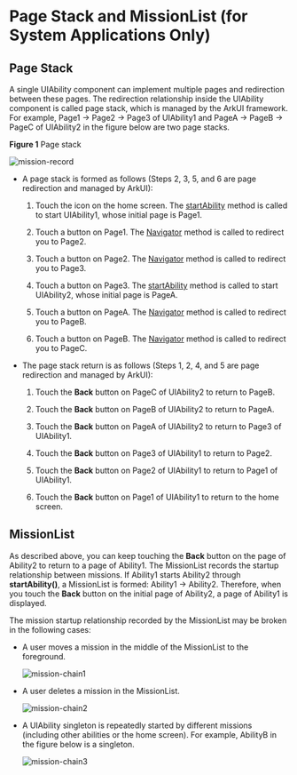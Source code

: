 # Page Stack and MissionList (for System Applications Only)

<!--Kit: Ability Kit-->
<!--Subsystem: Ability-->
<!--Owner: @littlejerry1-->
<!--Designer: @ccllee1-->
<!--Tester: @lixueqing513-->
<!--Adviser: @huipeizi-->

## Page Stack

A single UIAbility component can implement multiple pages and redirection between these pages. The redirection relationship inside the UIAbility component is called page stack, which is managed by the ArkUI framework. For example, Page1 -&gt; Page2 -&gt; Page3 of UIAbility1 and PageA -&gt; PageB -&gt; PageC of UIAbility2 in the figure below are two page stacks.

**Figure 1** Page stack

![mission-record](figures/mission-record.png)

- A page stack is formed as follows (Steps 2, 3, 5, and 6 are page redirection and managed by ArkUI):
  1. Touch the icon on the home screen. The [startAbility](../reference/apis-ability-kit/js-apis-inner-application-uiAbilityContext.md#startability) method is called to start UIAbility1, whose initial page is Page1.

  2. Touch a button on Page1. The [Navigator](../reference/apis-arkui/arkui-ts/ts-container-navigator.md) method is called to redirect you to Page2.

  3. Touch a button on Page2. The [Navigator](../reference/apis-arkui/arkui-ts/ts-container-navigator.md) method is called to redirect you to Page3.

  4. Touch a button on Page3. The [startAbility](../reference/apis-ability-kit/js-apis-inner-application-uiAbilityContext.md#startability) method is called to start UIAbility2, whose initial page is PageA.

  5. Touch a button on PageA. The [Navigator](../reference/apis-arkui/arkui-ts/ts-container-navigator.md) method is called to redirect you to PageB.

  6. Touch a button on PageB. The [Navigator](../reference/apis-arkui/arkui-ts/ts-container-navigator.md) method is called to redirect you to PageC.

- The page stack return is as follows (Steps 1, 2, 4, and 5 are page redirection and managed by ArkUI):
  1. Touch the **Back** button on PageC of UIAbility2 to return to PageB.

  2. Touch the **Back** button on PageB of UIAbility2 to return to PageA.

  3. Touch the **Back** button on PageA of UIAbility2 to return to Page3 of UIAbility1.

  4. Touch the **Back** button on Page3 of UIAbility1 to return to Page2.

  5. Touch the **Back** button on Page2 of UIAbility1 to return to Page1 of UIAbility1.

  6. Touch the **Back** button on Page1 of UIAbility1 to return to the home screen.


## MissionList

As described above, you can keep touching the **Back** button on the page of Ability2 to return to a page of Ability1. The MissionList records the startup relationship between missions. If Ability1 starts Ability2 through **startAbility()**, a MissionList is formed: Ability1 -> Ability2. Therefore, when you touch the **Back** button on the initial page of Ability2, a page of Ability1 is displayed.

The mission startup relationship recorded by the MissionList may be broken in the following cases:

- A user moves a mission in the middle of the MissionList to the foreground.

  ![mission-chain1](figures/mission-chain1.png)

- A user deletes a mission in the MissionList.

  ![mission-chain2](figures/mission-chain2.png)

- A UIAbility singleton is repeatedly started by different missions (including other abilities or the home screen). For example, AbilityB in the figure below is a singleton.

  ![mission-chain3](figures/mission-chain3.png)
